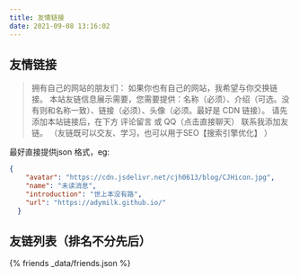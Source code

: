 ```yaml
---
title: 友情链接
date: 2021-09-08 13:16:02
---
```


## 友情链接

> 拥有自己的网站的朋友们：
如果你也有自己的网站，我希望与你交换链接。
本站友链信息展示需要，您需要提供：名称（必须）、介绍（可选。没有则和名称一致）、链接（必须）、头像（必须。最好是 CDN 链接）。
请先添加本站链接后，在下方 评论留言 或 QQ（点击直接聊天） 联系我添加友链。
（友链既可以交友、学习，也可以用于SEO【搜索引擎优化】 ）

最好直接提供json 格式，eg:

```json
{
    "avatar": "https://cdn.jsdelivr.net/cjh0613/blog/CJHicon.jpg",
    "name": "未读消息",
    "introduction": "世上本没有路",
    "url": "https://adymilk.github.io/"
  }

```

## 友链列表（排名不分先后）

{% friends _data/friends.json %}
